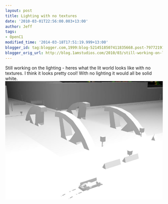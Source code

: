 ```yaml
---
layout: post
title: Lighting with no textures
date: '2010-03-01T22:56:00.003+13:00'
author: Jeff
tags:
- OpenC1
modified_time: '2014-03-18T17:51:19.999+13:00'
blogger_id: tag:blogger.com,1999:blog-5214518507411835668.post-7977219109169183362
blogger_orig_url: http://blog.1amstudios.com/2010/03/still-working-on-lighting-heres-what.html
---
```

Still working on the lighting - heres what the lit world looks like with no textures. I think it looks pretty cool! With no lighting it would all be solid white.
![](/img/blogger/hkm6CTwAx_0-dump93.43352.jpg)